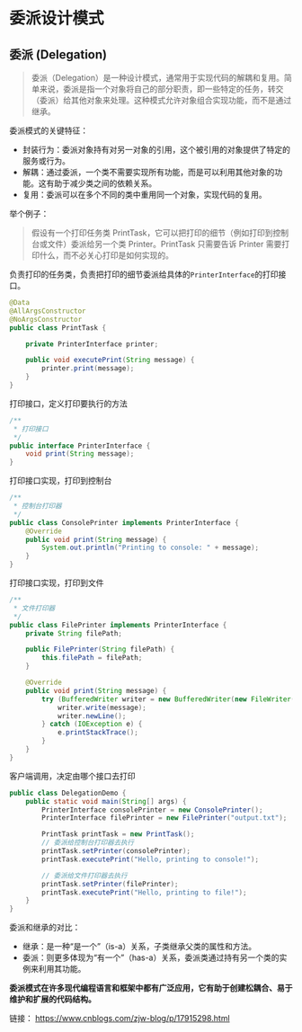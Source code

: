 # 委派设计模式


## 委派 (Delegation)

> 委派（Delegation）是一种设计模式，通常用于实现代码的解耦和复用。简单来说，委派是指一个对象将自己的部分职责，即一些特定的任务，转交（委派）给其他对象来处理。这种模式允许对象组合实现功能，而不是通过继承。

委派模式的关键特征：
- 封装行为：委派对象持有对另一对象的引用，这个被引用的对象提供了特定的服务或行为。
- 解耦：通过委派，一个类不需要实现所有功能，而是可以利用其他对象的功能。这有助于减少类之间的依赖关系。
- 复用：委派可以在多个不同的类中重用同一个对象，实现代码的复用。

举个例子：
> 假设有一个打印任务类 PrintTask，它可以把打印的细节（例如打印到控制台或文件）委派给另一个类 Printer。PrintTask 只需要告诉 Printer 需要打印什么，而不必关心打印是如何实现的。

负责打印的任务类，负责把打印的细节委派给具体的`PrinterInterface`的打印接口。
```java
@Data
@AllArgsConstructor
@NoArgsConstructor
public class PrintTask {

    private PrinterInterface printer;

    public void executePrint(String message) {
        printer.print(message);
    }
}
```

打印接口，定义打印要执行的方法
```java
/**
 * 打印接口
 */
public interface PrinterInterface {
    void print(String message);
}
```

打印接口实现，打印到控制台
```java
/**
 * 控制台打印器
 */
public class ConsolePrinter implements PrinterInterface {
    @Override
    public void print(String message) {
        System.out.println("Printing to console: " + message);
    }
}
```

打印接口实现，打印到文件

```java
/**
 * 文件打印器
 */
public class FilePrinter implements PrinterInterface {
    private String filePath;

    public FilePrinter(String filePath) {
        this.filePath = filePath;
    }

    @Override
    public void print(String message) {
        try (BufferedWriter writer = new BufferedWriter(new FileWriter(filePath, true))) {
            writer.write(message);
            writer.newLine();
        } catch (IOException e) {
            e.printStackTrace();
        }
    }
}
```

客户端调用，决定由哪个接口去打印
```java
public class DelegationDemo {
    public static void main(String[] args) {
        PrinterInterface consolePrinter = new ConsolePrinter();
        PrinterInterface filePrinter = new FilePrinter("output.txt");

        PrintTask printTask = new PrintTask();
        // 委派给控制台打印器去执行
        printTask.setPrinter(consolePrinter);
        printTask.executePrint("Hello, printing to console!");

        // 委派给文件打印器去执行
        printTask.setPrinter(filePrinter);
        printTask.executePrint("Hello, printing to file!");
    }
}
```


委派和继承的对比：
- 继承：是一种“是一个”（is-a）关系，子类继承父类的属性和方法。
- 委派：则更多体现为“有一个”（has-a）关系，委派类通过持有另一个类的实例来利用其功能。

**委派模式在许多现代编程语言和框架中都有广泛应用，它有助于创建松耦合、易于维护和扩展的代码结构。**

链接：
https://www.cnblogs.com/zjw-blog/p/17915298.html